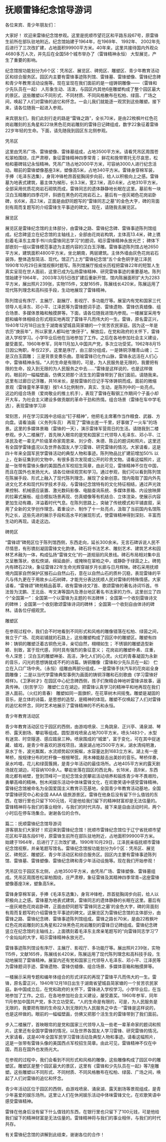 # 抚顺雷锋纪念馆导游词  
各位来宾、青少年朋友们：  

大家好！ 欢迎来雷锋纪念馆参观。这里是抚顺市望花区和平路东段67号，原雷锋生前所在部队驻地附近。纪念馆始建于1964年，在1969年、 1992年、 2002年先后进行了三次改扩建，占地面积99900平方米。40年来，这里共接待国内外观众4680多万人次，并先后在全国58个城市举办了（雷锋精神永恒） 大型展览，产生了重要的影响。  

纪念馆按功能划分为6个区：凭吊区、展览区、碑苑区、雕塑区、青少年教育活动区和综合服务区。园区内主要有雷锋事迹陈列馆、雷锋墓、雷锋塑像、雷锋纪念碑和青少年教育活动设施等。现在呈现在我们面前的是一组铸铜雕像───（雷锋和少先队员在一起） 人形象生动、活泼，与园区内其他6座雕塑构成了整个园区最大的景区。这些雕塑以不同形式、不同材质、不同风格散布在松柏、绿茵、广场之间，唤起了人们对雷锋的追忆和怀念。一会儿我们就能逐一观赏到这些雕塑。接下来，请各位随我一起进入参观。  

来宾朋友们，我们此刻行走的路是“雷锋之路”，全长70米，是由22枚枫叶红色花岗岩雕刻的五角星和22块黑色花岗岩雕刻的雷锋日记碑组成，数字22象征着雷锋22岁年轻的生命。下面，请先随我到园区东北侧参观。  

凭吊区  

这里由凭吊广场、雷锋塑像、雷锋墓组成，占地3500平方米。请看凭吊区周围苍松翠柏围绕，庄严肃穆，象征雷锋精神四季常青； 鲜花和挽带寄托无尽哀思，松柏和墓碑铭记永恒精神。凭吊广场占地2000平方米，可容纳3000人进行纪念活动。眼前的雷锋塑像基座3米，塑像高5米，占地340平方米。雷锋身穿棉军装，手捧（毛泽东选集），身背冲锋枪昂首挺胸阔步向前，给人以积极向上之感。雷锋墓为地表式建筑，墓主体为梯形，长3.3米，宽2.1米，高0.6米，占地310平方米，全部采用优质花岗岩石砌筑而成，雷锋同志的遗体静静地长眠在这里。墓前有一块汉白玉精雕的四季花环，斜嵌在黑色的花岗岩石上。墓后有一座灰褐色花岗岩卧碑，长6米，高2.1米，正面是由舒同题写的“雷锋同志之墓”的金色大字，碑的背面刻有周而复题写的介绍雷锋生平事迹的碑文。现在，请随我去展览区。  

展览区  

展览区是雷锋纪念馆的主体部分，由雷锋之路、雷锋纪念碑、雷锋事迹陈列馆组成。纪念碑竖立在纪念馆的主轴线上，全部由花岗岩构筑，主体高13.4米，碑上镌刻着毛泽东主席手书川向雷锋同志学习“的题词，昭示雷锋精神永放光芒； 碑体下部嵌刻一组以雷锋模范事迹为主题内容的汉白玉浮雕。雷锋事迹陈列馆占地2650平方米，建筑面积4800平方米，坐北朝南，两层建筑。主体外墙由灰色花岗岩石装饰，整体造型简洁、现代。馆正门上方”雷锋纪念馆“五个金色铜字是江泽民1990年10月29日来馆视察时题写。陈列馆展厅按成长历程把雷锋22年的短暂人生真实呈现在世人面前，这里已成为弘扬雷锋精神、研究雷锋事迹的重要基地。陈列馆始建于1964年， 2003年3月5日改扩建后重新开馆，馆内陈展面积扩大为2283平方米，展出照片239张，实物115件，文献165件，陈展线长420米，陈展运用了现代陈列理念和高科技手段，生动地展现了雷锋精神。  

陈列馆设有序厅、主展厅、副展厅、影视厅、多功能厅等。展室内有党和国家三代领导人毛泽东、邓小平、江泽民等为雷锋题词手迹、雷锋遗物、雷锋仿真蜡像、组合场景、多媒体景箱和触摸屏等。下面，请各位随我进馆内参观。一楼展室采用专题和编年体相结合形式翔实地再现了雷锋平凡而伟大的一生。雷锋，原名雷正兴， 1940年12月18日出生于湖南省望城县简家塘的一个贫苦农民家庭。因为这一年是农历“庚辰年”，所以家里人都叫他“庚伢子”。解放后，在党和政府的关怀下，雷锋进入学校学习。小学毕业后他在当地参加了工作。之后在各地参加社会主义建设，屡受嘉奖。1960年参军，同年11月加入中国共产党，多次立功受奖。1962年8月15日因公殉职，年仅22岁。这里是序厅，由三部分组成，一是铸铜浮雕青山魂； 二是汉白玉圆雕； 三是背景变奏乐曲。意喻雷锋已化作山脉，雷锋永远活在人们心中，雷锋精神永恒。“人的生命是有限的，可是，为人民服务是无限的，我要把有限的生命，投入到无限的为人民服务之中去……”雷锋是这样说的，也是这样做的。眼前的一幅幅壁画，仿佛又把那个活生生的雷锋带到了我们面前。请随我来。这里有过廊日记浮雕，共16米长，是按雷锋的日记手写体铸铜而成。面前的微缩景观（雷锋童年茅草屋）按1:4.5比例制作，真实、生动，是陈列中的一处亮点。这边的组合场景（爱岗敬业的推土机手），表现了雷锋在鞍钢工作期间个子虽小却开大车，为社会主义建设多做贡献的革命干劲和热情。组合场景（雷锋在车中学毛选），表现雷锋学习非  

常刻苦，并在学习实践中总结出“钉子精神”，他把毛主席著作当作粮食、武器、方向盘。请看油画（义务列车员） 再现了“雷锋出差一千里，好事做了一火车”的场景。这里的多媒体景箱（雷锋的一天），演示雷锋军营周日的生活。请随我到二楼参观。步入二楼展厅，首先映入眼帘的是党和国家三代领导人毛泽东、邓小平、江泽民及老一辈无产阶级革命家周恩来、刘少奇、朱德、陈云的题词和照片。这里还有全国学雷锋盛况以及世界各国友人学习雷锋、研究雷锋的情况。大家请看，这是四十年来全国军民学雷锋活动的典型人物和事迹。陈列物品比扩建前增加50% 以上，在新征集到的文物中，有很多首次发现或公开的珍贵文物。请看这幅照片，这是一张带有雷锋头像的美国西点军校招生简章，由此可见，雷锋精神不仅在中国，而且在国外也发扬光大。请各位继续观赏和学习。通过参观，我们可以看到陈列馆在陈展手段、形式上融入了现代陈列理念，展现了全新创意。馆内吸取了国内外先进文化艺术和现代科学技术手段，与雷锋纪念馆特有的文化特征相结，通过声光效果控制、机械感应装置、激光数码影像、电脑查询系统、多媒体景箱、内设放映屏的拉幕式展板、组合模拟场景再现、仿真蜡像等有机结合、立体渲染，使展示内容更加生动有趣，洋溢着时代气息。在陈列思路上，突破了传统模式和平铺直叙，采用了全新的文学创作理念。着重设计、制作了十一处亮点，汲取了当前国内名馆陈列之长，这些先进的展示手段和高水平的展现形式，使雷锋精神得到深刻、丰富而生动的再现。请走这边。  

碑苑区  

“雷锋颂”碑苑区位于陈列馆西侧，东西走向，延长300余米。无言石碑诉说人民不尽情思，有形镌刻凝固雷锋文化韵律。碑石将书法艺术、雕刻艺术、建筑艺术和园林艺术融为一体，构成弘扬“雷锋文化”的一道规丽的风景线。碑石布局相对集中且又呈散落状，依松傍湖，绵延曲折，或掩映在翠柏之中，或静卧于绿茵之上。碑苑内有碑石22块，象征雷锋22年生命光辉穿越岁月长廊与日月辉映。碑石采用抚顺境内国家自然保护区猴石山自然山石，意在以自然山石的质朴沉稳，表现雷锋的平凡与伟九更在于用故乡山石树碑，才能充分表达抚顺人民对雷锋的特殊情感。大家请看，“雷锋颂”碑苑精品荟萃，收有雷锋诗文7首、歌颂雷锋的著名诗词15首。书法皆为沈鹏、王北岳、岑文涛等国内及港台地区著名书法家的力作。这里创立了四个“全国第一”：全国第一个以雷锋为主题的书法碑林； 全国第一个收刻雷锋诗文的碑林； 全国第一个收刻歌颂雷锋诗词的碑林； 全国第一个收刻自由体诗的碑林。请各位仔细观赏。  

雕塑区  

在参观过程中，我们会不时地看到不同形式和风格的雕像错落在松柏、绿茵之间，耸立于广场、花岗岩铺就的石路上，这些雕塑构成了园区中的雕塑区。雕塑有四种：铸铜的雕塑泛着古铜色光泽，亲切自然，栩栩如生； 不锈钢的雕塑造型新颖、别致，富于现代感，同时具有强烈的象征意义； 花岗岩的雕塑朴素、庄重，令人深思； 汉白玉的雕塑神圣、高洁，净化人们的心灵。火红的青春凝固为永新的音乐，闪光的思想铸就成不朽的诗篇。铸铜雕像（雷锋和少先队员在一起） 伫立在入口广场中央。（永恒）组雕由两部分组成，一是雷锋手扶汽车的花岗岩全身圆雕像； 二是以当代学雷锋典型事例为画面的铸铜浮雕和石刻歌曲《学习雷锋好榜样》。《卫茅树才》在园区中心纪念碑西侧，孩子们聚精会神地听雷锋讲故事，逼真传神。（刻苦学习） 雕塑仁立在湖边，把雷锋认真学习的精神平和地再现在我们游人面前。（火红的青春） 雕塑如同一面旗帜，在花草树木间摇曳。雕塑是凝固的音乐，是立体的诗篇，是思想的造型，是精神的体现。雕塑不仅唤起了人们对雷锋的追忆和怀念，同时艺术地展示了雷锋精神的不朽和永恒。  

青少年教育活动区  

青少年教育活动区位于园区的西侧，由游戏喷泉、三角跳泉、正兴亭、涌泉湖、琴桥、露天剧场、攀岩等组成。圆型游戏喷泉占地700平方米，喷头1483个，水型有迷宫、时空隧道、感应踏泉三种。喷泉围成的“城堡”，富于变化，可在其中捉迷藏、嬉戏，是青少年喜欢的游戏项目。涌泉湖占地2500平方米，湖水清纯明澈，泉水丁冬，波光粼粼，水流顺势起伏婉蜒，水容量达到1683立方米。湖上有一座琴桥，按规律分布的栏杆像一根根琴弦，用木棒能敲击出美妙的音乐。琴桥伴奏，泉水吟唱，花儿和绿茵簇拥，是青少年活动的最佳场所。占地405平方米的露天剧场就在湖边，可容纳100余人。攀岩坐落在园区的西北角，长18米，高9米，东西南北都有峭壁，登到顶峰可一览纪念馆全民攀岩活动培养和锻炼青少年不畏艰险，勇攀高峰的精神。刨木闲娱乐活动中体味雷锋文化，在欢歌笑语中感受雷锋精神。雷锋纪念馆被命名为全国爱国主义教育示范基地，全国青少年教育活动基地，全国学雷锋研究中心和全国 AAAA 级旅游景区。雷锋在他身后没有留下什么值钱的东西，在银行里也只留下100元钱，可是他给我们留下的精神财富却是无法估量的。雷锋精神将与我们的事业相伴，与我们的时代共存。接下来是自由活动时间，两个小时后在停车场集合。谢谢各位的合作。  

篇二：抚顺雷锋纪念馆导游词  
游客朋友们大家好！欢迎来到雷锋纪念馆！抚顺市雷锋纪念馆位于辽宁省抚顺市望花区和平路东段61号，原雷锋生前所在部队驻地附近，占地面积99900平方米。始建于1964年，后进行了三次改扩建。1990年10月29日，江泽民亲临抚顺市雷锋纪念馆视察，并亲笔题写馆名。雷锋纪念馆按功能划分为6个区：凭吊区、展览区、碑苑区、雕塑区、青少年活动区和综合服务区。园区内主要有雷锋事迹陈列馆、雷锋墓、雷锋塑像、雷锋纪念碑和青少年活动设施等。现在我们开始参观！  

凭吊区位于园区东北侧， 占地3500平方米，由凭吊广场、雷锋塑像、雷锋墓组成。凭吊区周围苍松翠柏围绕，庄严肃穆，象征雷锋及其精神四季常青~这座雷锋塑像基座3米，塑象高5米。  

雷锋身穿棉军装，手捧《毛泽东选集》，身背冲锋枪，昂首挺胸阔步向前，给人以积极向上之感。雷锋墓为地表式建筑，雷锋同志的遗体静静的长眠在这里。墓后有一座灰褐色花岗岩卧碑，正面由舒同题写‘雷锋同志之墓’的金色大字，碑的背面刻有周而复题写的介绍雷锋生平事迹的碑文。这展览区为雷锋纪念馆的主体部分，由雷锋之路、雷锋纪念碑、雷锋事迹陈列馆组成。雷锋之路长70米，是由22枚枫叶红色花岗岩雕刻的五角星和22块黑色花岗岩雕刻的雷锋日记碑组成。雷锋纪念碑竖立在纪念馆的主轴线上，上面镌刻着毛泽东主席亲笔题写的“向雷锋同志学习”7个金灿灿的大字，昭示雷锋精神永放光芒。  

雷锋事迹陈列馆设有序厅、主展厅、影视厅、多功能厅等。展出照片239张，实物115件，文献165件，陈展线长420米，陈展运用了现代陈列理念和高科技手段，生动地展现了雷锋精神。展室内还有党和国家三代领导人毛泽东、邓小平、江泽民等为雷锋题词手迹、雷锋遗物、雷锋仿蜡像、组合场景、多媒体音箱和触摸屏等。  

一楼展示采用专题和编年体组合的形式详实的再现了雷锋平凡而伟大的一生。雷锋，原名雷正兴，1940年12月18日出生于湖南省望城县简家塘的一个贫苦农民家庭。新中国成立后，在党和政府的关怀下，雷锋进入学校学习。小学毕业后，在当地参加了工作。之后，在各地参加社会主义建设，屡受嘉奖。1960年参军，同年11月参加中国共产党，多次立功受奖。“人的生命是有限的，可是，为人民服务是无限的，我要把有限的生命投入到无限的为人民服务之中去···”雷锋是这样说的，也是这样做的。眼前的一幅幅壁画，仿佛又把那个活生生的雷锋带到了我们面前。  

步入二楼展厅，首映眼帘的是党和国家三代领导人及一些老一辈革命家的题词和照片。这里还有全国学雷锋的情况，以及世界各国友人学习雷锋、研究雷锋的情况。大家请看，这是40年全国军民学习雷锋活动及典型人物和事迹。请看这幅照片，这是一张带有雷锋头像的美国西点军校招生简章。由此可见，雷锋精神不仅在中国，而且在国外也发扬光大。  

在参观的过程中，我们会看到不同形式和风格的雕像，这些雕像构成了园区中的雕塑区。雕塑区是整个园区最大的景区，这里有《雷锋和少先队员在一起》等7座雕塑。这些雕塑以不同形式、不同材质、不同风格散布在松柏、绿茵、广场之间，唤起了人们对雷锋的追忆和怀念。  

青少年活动区位于园区的西侧，由游戏喷泉、涌泉湖、露天剧场等景观组成，是青少年喜爱的娱乐场所。这里让人们在休闲娱乐活动中体味雷锋文化，在欢歌笑语中感受雷锋精神。  

雷锋在他身后没有留下什么值钱的东西，在银行里也只留下了100元钱，可是他给我们留下的精神财富是无法估量的。雷锋精神将与我们的事业相伴，与我们的时代共存。  

有关雷锋纪念馆的讲解到此结束，谢谢各位的合作！  

